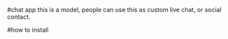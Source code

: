 #chat app 
this is a model, people can use this as custom live chat, or social contact.


#how to install

